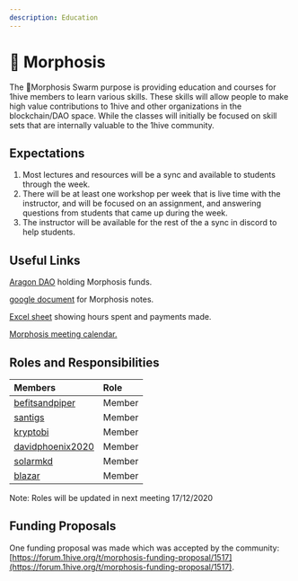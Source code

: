```yaml
---
description: Education
---
```


# 🦋 Morphosis

The 🦋Morphosis Swarm purpose is providing education and courses for 1hive members to learn various skills. These skills will allow people to make high value contributions to 1hive and other organizations in the blockchain/DAO space. While the classes will initially be focused on skill sets that are internally valuable to the 1hive community.

## Expectations 

1. Most lectures and resources will be a sync and available to students through the week. 
2. There will be at least one  workshop per week that is live time with the instructor, and will be focused on an assignment, and answering questions from students that came up during the week. 
3. The instructor will be available for the rest of the a sync in discord to help students.

## Useful Links

 [Aragon DAO](https://aragon.1hive.org/?#/morphosis/) holding Morphosis funds.

 [google document](https://docs.google.com/document/d/1B-gIVnJwZ9nhhDttyhdDE81hpx-BDd3duHGCJNONjGc/edit#) for Morphosis notes.

 [Excel sheet](https://docs.google.com/spreadsheets/d/1c8xdLYi8SkElAyGNANBTd3Qe6wTxDTBTgaw1uIAqb1o/edit?usp=sharing) showing hours spent and payments made.

 [Morphosis meeting calendar.](https://calendar.google.com/calendar/u/0/embed?src=qmoau5kjdknsu1kmk23as8vrl0@group.calendar.google.com)

## Roles and Responsibilities

| Members | Role |
| :--- | :--- |
|  [befitsandpiper](https://forum.1hive.org/u/befitsandpiper/summary) | Member |
|  [santigs](https://forum.1hive.org/u/santigs) | Member |
|  [kryptobi](https://forum.1hive.org/u/kryptobi) | Member |
|  [davidphoenix2020](https://forum.1hive.org/u/davidphoenix2020) | Member |
|  [solarmkd](https://forum.1hive.org/u/solarmkd) | Member |
|  [blazar](https://forum.1hive.org/u/blazar) | Member |

Note: Roles will be updated in next meeting 17/12/2020

## Funding Proposals

One funding proposal was made which was accepted by the community:[https://forum.1hive.org/t/morphosis-funding-proposal/1517](https://forum.1hive.org/t/morphosis-funding-proposal/1517).







